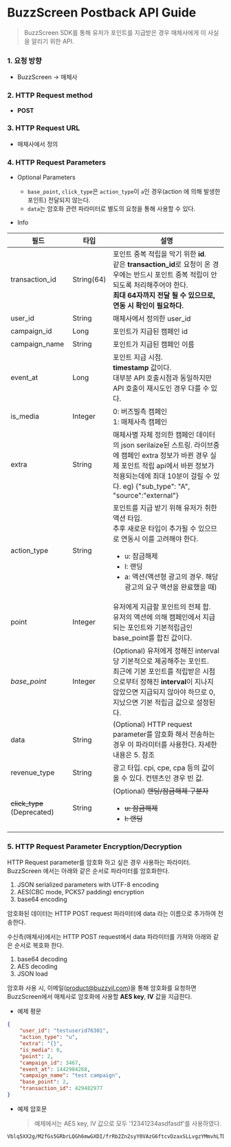 # BuzzScreen Postback API Guide
> BuzzScreen SDK를 통해 유저가 포인트를 지급받은 경우 매체사에게 이 사실을 알리기 위한 API.

### 1. 요청 방향
* BuzzScreen -> 매체사
 
### 2. HTTP Request method

* **POST**
 
### 3. HTTP Request URL

* 매체사에서 정의

### 4. HTTP Request Parameters

* Optional Parameters
    * `base_point`, `click_type`은 `action_type`이 `a`인 경우(action 에 의해 발생한 포인트) 전달되지 않는다.
    * `data`는 암호화 관련 파라미터로 별도의 요청을 통해 사용할 수 있다.

* Info

| 필드 | 타입 | 설명 |
|-----|----|-----|
| transaction_id | String(64)  | 포인트 중복 적립을 막기 위한 **id**.<br>같은 **transaction_id**로 요청이 온 경우에는 반드시 포인트 중복 적립이 안되도록 처리해주어야 한다.<br>**최대 64자까지 전달 될 수 있으므로, 연동 시 확인이 필요하다.** |
| user_id | String | 매체사에서 정의한 user_id |
| campaign_id | Long | 포인트가 지급된 캠페인 id |
| campaign_name | String | 포인트가 지급된 캠페인 이름 |
| event_at | Long | 포인트 지급 시점.<br>**timestamp** 값이다.<br>대부분 API 호출시점과 동일하지만 API 호출이 재시도인 경우 다를 수 있다. |
| is_media | Integer | 0: 버즈빌측 캠페인<br>1: 매체사측 캠페인|
| extra | String | 매체사별 자체 정의한 캠페인 데이터의 json serilaize된 스트링. 라이브중에 캠페인 extra 정보가 바뀐 경우 실제 포인트 적립 api에서 바뀐 정보가 적용되는데에 최대 10분이 걸릴 수 있다. eg) {"sub_type": "A", "source":"external"} |
| action_type | String | 포인트를 지급 받기 위해 유저가 취한 액션 타입.<br>추후 새로운 타입이 추가될 수 있으므로 연동시 이를 고려해야 한다.<ul><li>u: 잠금해제</li><li>l: 랜딩 </li><li>a: 액션(액션형 광고의 경우. 해당 광고의 요구 액션을 완료했을 때)</li></ul>|
| point | Integer | 유저에게 지급할 포인트의 전체 합.<br>유저의 액션에 의해 캠페인에서 지급되는 포인트와 기본적립금인 base_point를 합친 값이다. |
| *base_point* | Integer | (Optional) 유저에게 정해진 interval 당 기본적으로 제공해주는 포인트.<br>최근에 기본 포인트를 적립받은 시점으로부터 정해진 **interval**이 지나지 않았으면 지급되지 않아야 하므로 0, 지났으면 기본 적립금 값으로 설정된다. |
| data | String  | (Optional) HTTP request parameter를 암호화 해서 전송하는 경우 이 파라미터를 사용한다. 자세한 내용은 5. 참조 |
| revenue_type | String | 광고 타입. cpi, cpe, cpa 등의 값이 올 수 있다. 컨텐츠인 경우 빈 값. |
| ~~click_type~~ (Deprecated) | String  | (Optional) ~~랜딩/잠금해제 구분자 <ul><li>u: 잠금해제</li><li>l: 랜딩 </li></ul>~~ ||

### 5. HTTP Request Parameter Encryption/Decryption

HTTP Request parameter를 암호화 하고 싶은 경우 사용하는 파라미터. BuzzScreen 에서는 아래와 같은 순서로 파라미터를 암호화한다.

1. JSON serialized parameters with UTF-8 encoding
2. AES(CBC mode, PCKS7 padding) encryption
3. base64 encoding

암호화된 데이터는 HTTP POST request 파라미터에 data 라는 이름으로 추가하여 전송한다.

수신측(매체사)에서는 HTTP POST request에서 data 파라미터를 가져와 아래와 같은 순서로 복호화 한다.

1. base64 decoding
2. AES decoding
3. JSON load
 
암호화 사용 시, 이메일(product@buzzvil.com)을 통해 암호화를 요청하면 BuzzScreen에서 매체사로 암호화에 사용할 **AES key**, **IV** 값을 지급한다.

- 예제 평문
```json
{
    "user_id": "testuserid76301", 
    "action_type": "u", 
    "extra": "{}", 
    "is_media": 0,
    "point": 2,
    "campaign_id": 3467,
    "event_at": 1442984268,
    "campaign_name": "test campaign",
    "base_point": 2,
    "transaction_id": 429482977
}
```
- 예제 암호문

    > 예제에서는 AES key, IV 값으로 모두 '12341234asdfasdf'를 사용하였다.

```
Vblq5XX2g/M2fGs5GRbrLQGh6mwGXDI/frRb2Zn2syY0VAzG6ftcvDzaxSLLvgzYMmvhLTDKZATDX2F9U4AENfBZYQ/Ov+Y9QPfW9A39kaQi/XS3kea09+aI1pO0NkHqP8My8TuR//xhVYtoWovSIw42jbTzUhgJ8SePTC5ZwrLg7bOS7cy3gEgcHL9XzUOrxL8RqMo8fieSMv9hr2YkJJmNL2t0akyj/Hz/lXUvOqhrb9mmFuSlWLF/kS8af3fRKgjxNjGGIVDoVotPipFSbHbpExSp6wY0wsmjfcXGw6g=
```
